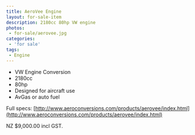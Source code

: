 ```yaml
---
title: AeroVee Engine
layout: for-sale-item
description: 2180cc 80hp VW engine
photos:
 - for-sale/aerovee.jpg
categories:
 - 'for sale'
tags:
 - Engine
---
```


- VW Engine Conversion
- 2180cc
- 80hp
- Designed for aircraft use
- AvGas or auto fuel

Full specs: [http://www.aeroconversions.com/products/aerovee/index.html](http://www.aeroconversions.com/products/aerovee/index.html)

NZ $9,000.00 incl GST.
